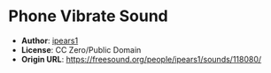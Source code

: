# Phone Vibrate Sound

* **Author**: [ipears1](https://freesound.org/people/ipears1/)
* **License**: CC Zero/Public Domain
* **Origin URL**: https://freesound.org/people/ipears1/sounds/118080/